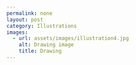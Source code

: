 ```yaml
---
permalink: none
layout: post
category: Illustrations
images:   
  - url: assets/images/illustration4.jpg
    alt: Drawing image
    title: Drawing
---
```


